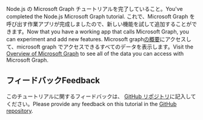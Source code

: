 <!-- markdownlint-disable MD002 MD041 -->

<span data-ttu-id="b471a-101">Node.js の Microsoft Graph チュートリアルを完了していること。</span><span class="sxs-lookup"><span data-stu-id="b471a-101">You've completed the Node.js Microsoft Graph tutorial.</span></span> <span data-ttu-id="b471a-102">これで、Microsoft Graph を呼び出す作業アプリが完成しましたので、新しい機能を試して追加することができます。</span><span class="sxs-lookup"><span data-stu-id="b471a-102">Now that you have a working app that calls Microsoft Graph, you can experiment and add new features.</span></span> <span data-ttu-id="b471a-103">Microsoft graph[の概要](/graph/overview)にアクセスして、microsoft graph でアクセスできるすべてのデータを表示します。</span><span class="sxs-lookup"><span data-stu-id="b471a-103">Visit the [Overview of Microsoft Graph](/graph/overview) to see all of the data you can access with Microsoft Graph.</span></span>

## <a name="feedback"></a><span data-ttu-id="b471a-104">フィードバック</span><span class="sxs-lookup"><span data-stu-id="b471a-104">Feedback</span></span>

<span data-ttu-id="b471a-105">このチュートリアルに関するフィードバックは、 [GitHub リポジトリ](https://github.com/microsoftgraph/msgraph-training-nodeexpressapp)に記入してください。</span><span class="sxs-lookup"><span data-stu-id="b471a-105">Please provide any feedback on this tutorial in the [GitHub repository](https://github.com/microsoftgraph/msgraph-training-nodeexpressapp).</span></span>
